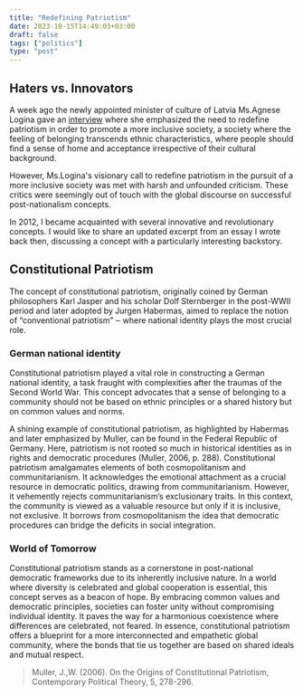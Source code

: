 ```yaml
---
title: "Redefining Patriotism"
date: 2023-10-15T14:49:03+03:00
draft: false
tags: ["politics"]
type: "post"
---
```

## Haters vs. Innovators
A week ago the newly appointed minister of culture of Latvia Ms.Agnese Logina gave an [interview](https://satori.lv/article/seit-mes-cinamies-par-galvam-saruna-ar-kulturas-ministri-agnesi-loginu) where she emphasized the need to redefine patriotism in order to promote a more inclusive society, a society where the feeling of belonging transcends ethnic characteristics, where people should find a sense of home and acceptance irrespective of their cultural background. 

However, Ms.Logina's visionary call to redefine patriotism in the pursuit of a more inclusive society was met with harsh and unfounded criticism. These critics were seemingly out of touch with the global discourse on successful post-nationalism concepts. 

In 2012, I became acquainted with several innovative and revolutionary concepts. I would like to share an updated excerpt from an essay I wrote back then, discussing a concept with a particularly interesting backstory.

## Constitutional Patriotism

The concept of constitutional patriotism, originally coined by German philosophers Karl Jasper and his scholar Dolf Sternberger in the post-WWII period and later adopted by Jurgen Habermas, aimed to replace the notion of “conventional patriotism” ‒ where national identity plays the most crucial role.

### German national identity

Constitutional patriotism played a vital role in constructing a German national identity, a task fraught with complexities after the traumas of the Second World War. This concept advocates that a sense of belonging to a community should not be based on ethnic principles or a shared history but on common values and norms.

A shining example of constitutional patriotism, as highlighted by Habermas and later emphasized by Muller, can be found in the Federal Republic of Germany. Here, patriotism is not rooted so much in historical identities as in rights and democratic procedures (Muller, 2006, p. 288). Constitutional patriotism amalgamates elements of both cosmopolitanism and communitarianism. It acknowledges the emotional attachment as a crucial resource in democratic politics, drawing from communitarianism. However, it vehemently rejects communitarianism’s exclusionary traits. In this context, the community is viewed as a valuable resource but only if it is inclusive, not exclusive. It borrows from cosmopolitanism the idea that democratic procedures can bridge the deficits in social integration.

### World of Tomorrow

Constitutional patriotism stands as a cornerstone in post-national democratic frameworks due to its inherently inclusive nature. In a world where diversity is celebrated and global cooperation is essential, this concept serves as a beacon of hope. By embracing common values and democratic principles, societies can foster unity without compromising individual identity. It paves the way for a harmonious coexistence where differences are celebrated, not feared. In essence, constitutional patriotism offers a blueprint for a more interconnected and empathetic global community, where the bonds that tie us together are based on shared ideals and mutual respect. 


>Muller, J.,W. (2006). On the Origins of Constitutional Patriotism, Contemporary Political Theory, 5,
278-296.
